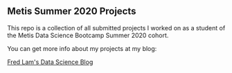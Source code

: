 <h2>Metis Summer 2020 Projects </h2>

This repo is a collection of all submitted projects I worked on as a student of the Metis Data Science Bootcamp Summer 2020 cohort.

You can get more info about my projects at my blog:

<a href="https://fredlam1337.github.io/" target="_blank">Fred Lam's Data Science Blog</a>